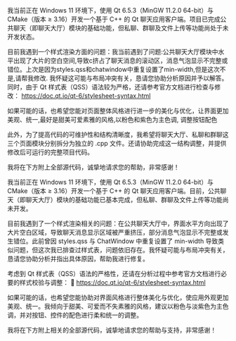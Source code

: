 我当前正在 Windows 11 环境下，使用 Qt 6.5.3（MinGW 11.2.0 64-bit）与 CMake（版本 ≥ 3.16）开发一个基于 C++ 的 Qt 聊天应用客户端。项目已完成公共聊天（即聊天大厅）模块的基础功能，但私聊、群聊及文件上传等功能尚处于未开发状态。

目前我遇到一个样式渲染方面的问题：我当前遇到了问题:公共聊天大厅模块中水平出现了大片的空白空间,导致c挤占了聊天消息的滚动区，消息气泡显示不完整或错位。上次是因为styles.qss和chatwindow中重复设置了min-width,但是这次不是,请帮我修改. 我怀疑这可能与布局冲突有关，恳请您协助分析原因并予以解答。同时，由于 Qt 样式表（QSS）语法较为严格，还请参考官方文档进行检查与修改： https://doc.qt.io/qt-6/stylesheet-syntax.html

如果可能的话，也希望您能对页面整体风格进行进一步的美化与优化，让界面更加美观、统一,最好是甜美可爱素雅的风格,以粉色和紫色为主色调, 调整按钮配色

此外，为了提高代码的可维护性和结构清晰度，我希望将聊天大厅、私聊和群聊这三个页面模块分别拆分为独立的 .cpp 文件。还请协助完成这一结构调整，并提供修改后可运行的完整项目代码。

我将在下方附上全部源代码，诚挚地请求您的帮助，非常感谢！










我当前正在 Windows 11 环境下，使用 Qt 6.5.3（MinGW 11.2.0 64-bit）与 CMake（版本 ≥ 3.16）开发一个基于 C++ 的 Qt 聊天应用客户端。目前，公共聊天（即聊天大厅）模块的基础功能已基本完成，但私聊、群聊及文件上传等功能尚未开发。

目前我遇到了一个样式渲染相关的问题：在公共聊天大厅中，界面水平方向出现了大片空白区域，导致聊天消息显示区域被严重挤压，部分消息气泡显示不完整或发生错位。此前曾因 styles.qss 与 ChatWindow 中重复设置了 min-width 导致类似问题，但这次我已排查过样式表，问题依旧存在。我怀疑可能与布局冲突有关，恳请您协助分析并指出具体原因，帮助我进行修复。

考虑到 Qt 样式表（QSS）语法的严格性，还请在分析过程中参考官方文档进行必要的样式校验与调整：
🔗 https://doc.qt.io/qt-6/stylesheet-syntax.html

如果可能的话，也希望您能协助对界面风格进行整体美化与优化，使应用外观更加美观、统一。我倾向于甜美、可爱而不失素雅的风格，建议以粉色与淡紫色为主色调，并对按钮、控件的配色进行柔和统一的调整。

我将在下方附上相关的全部源代码，诚挚地请求您的帮助与支持，非常感谢！